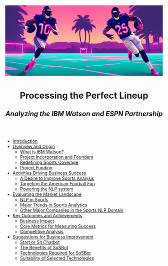<h1 align="center">
	<img src="https://github.com/marko-londo/IBM-ESPN-Case-Study/blob/main/Images/1%20-%20nfl%20player%20scoring%20a%20touchdown.png" alt="AI NFL">
</h1>

<h1 align="center">
	<b>Processing the Perfect Lineup</b>

<h2 align="center">
    <em>Analyzing the IBM Watson and ESPN Partnership</em>
</h2>
</h1>

<br><br>


- [Introduction](#intro)
- [Overview and Origin](#overview)
    - [What is IBM Watson?](#watson)
    - [Project Incorporation and Founders](#inc)
    - [Redefining Sports Coverage](#idea)
    - [Project Funding](#funding)
- [Activities Driving Business Success](#business)
    - [A Desire to Improve Sports Analysis](#problem-solution)
    - [Targeting the American Football Fan](#audience)
    - [Powering the NLP system](#tech)
- [Evaluating the Market Landscape](#landscape)
    - [NLP in Sports](#industry)
    - [Major Trends in Sports Analytics](#trends)
    - [Other Major Companies in the Sports NLP Domain](#other)
- [Key Outcomes and Achievements](#results)
    - [Business Impact](#impact) 
    - [Core Metrics for Measuring Success](#success)
    - [Competitive Analysis](#competitors)
- [Suggestions for Business Improvement](#suggestions)
    - [Start or Sit Chatbot](#bot)
    - [The Benefits of SoSBot](#botbenefits)
    - [Technologies Required for SoSBot](#techreq)
    - [Suitability of Selected Technologies](#suitability)